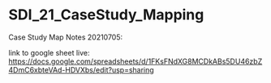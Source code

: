 # SDI_21_CaseStudy_Mapping

Case Study Map Notes 20210705:

link to google sheet live: https://docs.google.com/spreadsheets/d/1FKsFNdXG8MCDkABs5DU46zbZ4DmC6xbteVAd-HDVXbs/edit?usp=sharing